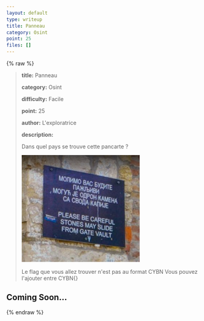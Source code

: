 ```yaml
---
layout: default
type: writeup
title: Panneau
category: Osint
point: 25
files: []
---
```


{% raw %}
> **title:** Panneau
>
> **category:** Osint
>
> **difficulty:** Facile
>
> **point:** 25
>
> **author:** L'exploratrice
>
> **description:**
>
> Dans quel pays se trouve cette pancarte ?
>
> ![panneau.png](images/panneau.png)
>
> Le flag que vous allez trouver n'est pas au format CYBN Vous pouvez l'ajouter entre CYBN{}

## Coming Soon...

{% endraw %}
